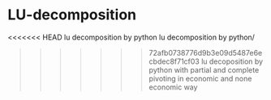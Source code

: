 # LU-decomposition
<<<<<<< HEAD
lu decomposition by python
lu decomposition by python/
>>>>>>> 72afb0738776d9b3e09d5487e6ecbdec8f71cf03
lu decoposition by python with partial and complete pivoting in economic and none economic way
